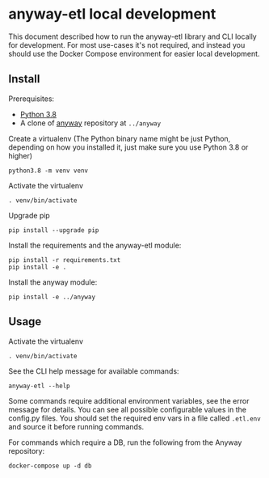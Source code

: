 # anyway-etl local development

This document described how to run the anyway-etl library and CLI locally
for development. For most use-cases it's not required, and instead you should 
use the Docker Compose environment for easier local development.

## Install

Prerequisites:

* [Python 3.8](https://www.python.org/downloads/)
* A clone of [anyway](https://github.com/hasadna/anyway) repository at `../anyway`

Create a virtualenv
(The Python binary name might be just Python, depending on how you installed it,
just make sure you use Python 3.8 or higher)

```
python3.8 -m venv venv
```

Activate the virtualenv

```
. venv/bin/activate
```

Upgrade pip

```
pip install --upgrade pip
```

Install the requirements and the anyway-etl module:

```
pip install -r requirements.txt
pip install -e .
```

Install the anyway module:

```
pip install -e ../anyway
```

## Usage

Activate the virtualenv

```
. venv/bin/activate
```

See the CLI help message for available commands:

```
anyway-etl --help
```

Some commands require additional environment variables, see the error message for details.
You can see all possible configurable values in the config.py files.
You should set the required env vars in a file called `.etl.env` and source it before running commands.

For commands which require a DB, run the following from the Anyway repository:

```
docker-compose up -d db
```
